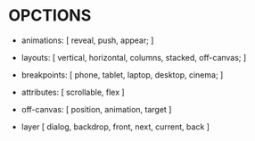 # OPCTIONS

- animations:   [ reveal, push, appear; ]
- layouts:      [ vertical, horizontal, columns, stacked, off-canvas; ]
- breakpoints:  [ phone, tablet, laptop, desktop, cinema; ]
- attributes:   [ scrollable, flex ]
- off-canvas:   [ position, animation, target ]

- layer         [ dialog, backdrop, front, next, current, back ]
